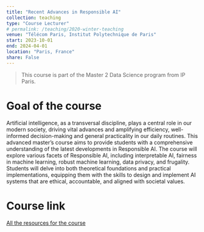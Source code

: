 ```yaml
---
title: "Recent Advances in Responsible AI"
collection: teaching
type: "Course Lecturer"
# permalink: /teaching/2020-winter-teaching
venue: "Télécom Paris, Institut Polytechnique de Paris"
start: 2023-10-01
end: 2024-04-01
location: "Paris, France"
share: False
---
```


> This course is part of the Master 2 Data Science program from IP Paris.

# Goal of the course

Artificial intelligence, as a transversal discipline, plays a central role in our modern society, driving vital advances and amplifying efficiency, well-informed decision-making and general practicality in our daily routines. This advanced master’s course aims to provide students with a comprehensive understanding of the latest developments in Responsible AI. The course will explore various facets of Responsible AI, including interpretable AI, fairness in machine learning, robust machine learning, data privacy, and frugality. Students will delve into both theoretical foundations and practical implementations, equipping them with the skills to design and implement AI systems that are ethical, accountable, and aligned with societal values.

# Course link

[All the resources for the course](https://responsible-ai-datascience-ipparis.github.io/)
